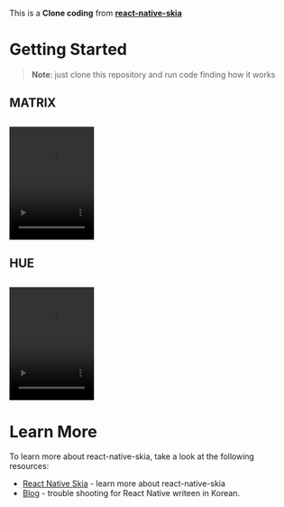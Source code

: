 This is a **Clone coding** from [**react-native-skia**](https://shopify.github.io/react-native-skia/docs/tutorials)

# Getting Started

> **Note**: just clone this repository and run code finding how it works


## 
## MATRIX 
## <video src='./src/assets/matrix.mp4' autoplay loop muted width=150 height=200>



## HUE
## <video src='./src/assets/hue.mp4' autoplay loop muted width=150 height=200>

# Learn More

To learn more about react-native-skia, take a look at the following resources:

- [React Native Skia](https://shopify.github.io/react-native-skia/) - learn more about react-native-skia
- [Blog](https://liveforownhappiness.tistory.com/) - trouble shooting for React Native writeen in Korean.

